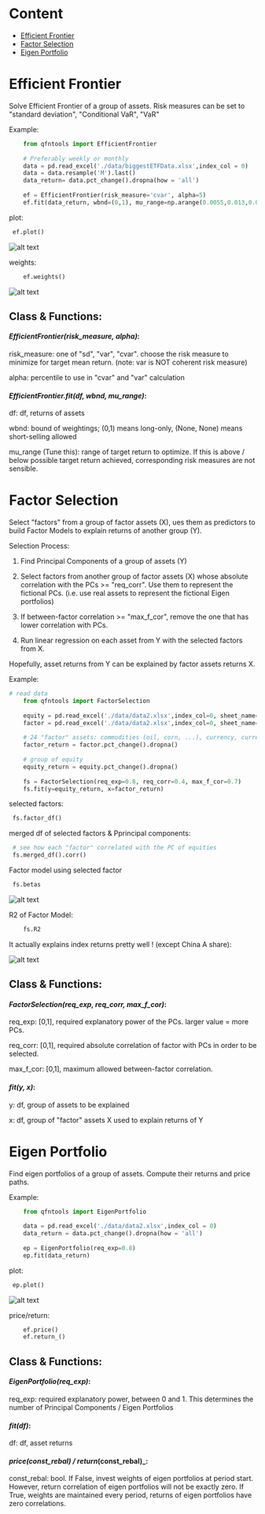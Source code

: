 Content
=============================

- [Efficient Frontier](#efficient-frontier)
- [Factor Selection](#factor-selection)
- [Eigen Portfolio](#eigen-portfolio)

# Efficient Frontier
Solve Efficient Frontier of a group of assets. Risk measures can be set to "standard deviation", "Conditional VaR", "VaR"

Example:

```python
    from qfntools import EfficientFrontier
   
    # Preferably weekly or monthly
    data = pd.read_excel('./data/biggestETFData.xlsx',index_col = 0)
    data = data.resample('M').last()
    data_return= data.pct_change().dropna(how = 'all')
   
    ef = EfficientFrontier(risk_measure='cvar', alpha=5)
    ef.fit(data_return, wbnd=(0,1), mu_range=np.arange(0.0055,0.013,0.0002))
```

plot:
   ```python
    ef.plot()
```

![alt text](https://github.com/johncky/Quantitative-Finance/blob/main/pic/1_EF(cvar).png?raw=true)


weights:
```python
    ef.weights()
```

![alt text](https://github.com/johncky/Quantitative-Finance/blob/main/pic/1_weights.png?raw=true)

## Class & Functions:
#### _EfficientFrontier(risk_measure, alpha)_:
risk_measure:
one of "sd", "var", "cvar". choose the risk measure to minimize for target mean return. (note: var is NOT coherent risk measure)

alpha:
percentile to use in "cvar" and "var" calculation

#### _EfficientFrontier.fit(df, wbnd, mu_range)_:

df:
df, returns of assets

wbnd:
bound of weightings; (0,1) means long-only, (None, None) means short-selling allowed

mu_range (Tune this):
range of target return to optimize. If this is above / below possible target return achieved, corresponding risk measures are not sensible. 

# Factor Selection
Select "factors" from a group of factor assets (X), ues them as predictors to build Factor Models to explain returns of another group (Y).

Selection Process:

1. Find Principal Components of a group of assets (Y)
2. Select factors from another group of factor assets (X) whose absolute correlation with the PCs >= "req_corr". Use them
   to represent the fictional PCs. (i.e. use real assets to represent the fictional Eigen portfolios)

3. If between-factor correlation >= "max_f_cor", remove the one that has lower correlation with PCs.
4. Run linear regression on each asset from Y with the selected factors from X. 
   
Hopefully, asset returns from Y can be explained by factor assets returns X.

Example:

```python
# read data
    from qfntools import FactorSelection
    
    equity = pd.read_excel('./data/data2.xlsx',index_col=0, sheet_name='equity')
    factor = pd.read_excel('./data/data2.xlsx',index_col=0, sheet_name='factor')
    
    # 24 "factor" assets: commodities (oil, corn, ...), currency, currency pair, bond, ... 
    factor_return = factor.pct_change().dropna()
    
    # group of equity
    equity_return = equity.pct_change().dropna()
    
    fs = FactorSelection(req_exp=0.8, req_corr=0.4, max_f_cor=0.7)
    fs.fit(y=equity_return, x=factor_return)
```

selected factors:
   ```python
    fs.factor_df()
```

merged df of selected factors & Pprincipal components:
   ```python
    # see how each "factor" correlated with the PC of equities
    fs.merged_df().corr()
```

Factor model using selected factor
   ```python
    fs.betas
```

![alt text](https://github.com/johncky/Quantitative-Finance/blob/main/pic/3_model.png?raw=true)


R2 of Factor Model:
```python
    fs.R2
```

It actually explains index returns pretty well ! (except China A share):

![alt text](https://github.com/johncky/Quantitative-Finance/blob/main/pic/3_r2.png?raw=true)

## Class & Functions:
#### _FactorSelection(req_exp, req_corr, max_f_cor)_:
req_exp:
[0,1], required explanatory power of the PCs. larger value = more PCs.

req_corr:
[0,1], required absolute correlation of factor with PCs in order to be selected.

max_f_cor:
[0,1], maximum allowed between-factor correlation.

#### _fit(y, x)_:
y:
df, group of assets to be explained

x:
df, group of "factor" assets X used to explain returns of Y


# Eigen Portfolio
Find eigen portfolios of a group of assets. Compute their returns and price paths.

Example:

```python
    from qfntools import EigenPortfolio
   
    data = pd.read_excel('./data/data2.xlsx',index_col = 0)
    data_return = data.pct_change().dropna(how = 'all')
   
    ep = EigenPortfolio(req_exp=0.8)
    ep.fit(data_return)
```

plot:
   ```python
    ep.plot()
```

![alt text](https://github.com/johncky/Quantitative-Finance/blob/main/pic/2_3.png?raw=true)


price/return:
```python
    ef.price()
    ef.return_()
```

## Class & Functions:
#### _EigenPortfolio(req_exp)_:
req_exp:
required explanatory power, between 0 and 1. This determines the number of Principal Components / Eigen Portfolios


#### _fit(df)_:
df:
df, asset returns


#### _price(const_rebal) / return_(const_rebal)_:
const_rebal:
bool. If False, invest weights of eigen portfolios at period start. However, return correlation
of eigen portfolios will not be exactly zero. If True, weights are maintained every period, returns of eigen portfolios have zero correlations.



